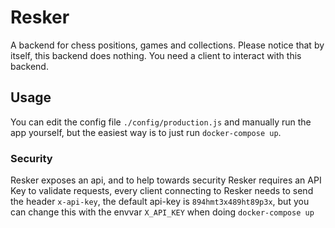 # Resker
A backend for chess positions, games and collections.
Please notice that by itself, this backend does nothing. You need a client to interact with this backend.

## Usage
You can edit the config file `./config/production.js` and manually run the app yourself, but the easiest way is to just run `docker-compose up`.

### Security
Resker exposes an api, and to help towards security Resker requires an API Key to validate requests, every client connecting to Resker needs to send the header `x-api-key`, the default api-key is `894hmt3x489ht89p3x`, but you can change this with the envvar `X_API_KEY` when doing `docker-compose up`